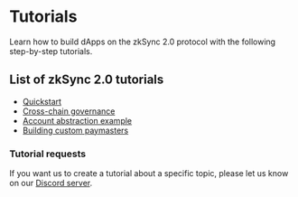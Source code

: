 # Tutorials

Learn how to build dApps on the zkSync 2.0 protocol with the following step-by-step tutorials.

## List of zkSync 2.0 tutorials

- [Quickstart](../developer-guides/hello-world.md)
- [Cross-chain governance](../tutorials/cross-chain-tutorial.md)
- [Account abstraction example](../tutorials/custom-aa-tutorial.md)
- [Building custom paymasters](../tutorials/custom-paymaster-tutorial.md)

### Tutorial requests

If you want us to create a tutorial about a specific topic, please let us know on our [Discord server](https://join.zksync.dev/).
